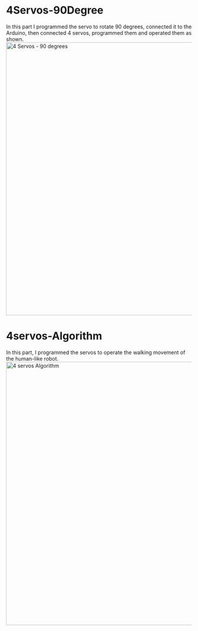 # 4Servos-90Degree
<dr><dr>
In this part I programmed the servo to rotate 90 degrees, connected it to the Arduino, then connected 4 servos, programmed them and operated them as shown.
<dr><dr>
<img width="960" height="740" alt="4 Servos - 90 degrees" src="https://github.com/user-attachments/assets/0744ab38-f9b5-45e2-86c5-79d6d22fd3f5" />
<dr><dr>
<dr><dr>
# 4servos-Algorithm 
<dr><dr>

In this part, I programmed the servos to operate the walking movement of the human-like robot.
<dr><dr>
<img width="1622" height="714" alt="4 servos Algorithm" src="https://github.com/user-attachments/assets/0245cf64-a109-4abf-9f29-56a28c70d60b" />
